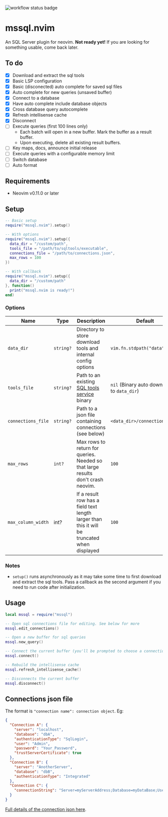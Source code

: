 ![workflow status badge](https://github.com/Kurren123/mssql.nvim/actions/workflows/test.yml/badge.svg)

# mssql.nvim

An SQL Server plugin for neovim. **Not ready yet!** If you are looking for something usable, come back later.

## To do

- [x] Download and extract the sql tools
- [x] Basic LSP configuration
- [x] Basic (disconected) auto complete for saved sql files
- [x] Auto complete for new queries (unsaved buffer)
- [x] Connect to a database
- [x] Have auto complete include database objects
- [x] Cross database query autocomplete
- [x] Refresh intellisense cache
- [x] Disconnect
- [ ] Execute queries (first 100 lines only)
  - Each batch will open in a new buffer. Mark the buffer as a result buffer.
  - Upon executing, delete all existing result buffers.
- [ ] Key maps, docs, announce initial release
- [ ] Execute queries with a configurable memory limit
- [ ] Switch database
- [ ] Auto format

## Requirements

- Neovim v0.11.0 or later

## Setup

```lua
-- Basic setup
require("mssql.nvim").setup()

-- With options
require("mssql.nvim").setup({
  data_dir = "/custom/path",
  tools_file = "/path/to/sqltools/executable",
  connections_file = "/path/to/connections.json",
  max_rows = 100
})

-- With callback
require("mssql.nvim").setup({
  data_dir = "/custom/path"
}, function()
  print("mssql.nvim is ready!")
end)
```

### Options

| Name               | Type      | Description                                                                                           | Default                                      |
| ------------------ | --------- | ----------------------------------------------------------------------------------------------------- | -------------------------------------------- |
| `data_dir`         | `string?` | Directory to store download tools and internal config options                                         | `vim.fn.stdpath("data")`                     |
| `tools_file`       | `string?` | Path to an existing [SQL tools service](https://github.com/microsoft/sqltoolsservice/releases) binary | `nil` (Binary auto downloaded to `data_dir`) |
| `connections_file` | `string?` | Path to a json file containing connections (see below)                                                | `<data_dir>/connections.json`                |
| `max_rows`         | `int?`    | Max rows to return for queries. Needed so that large results don't crash neovim.                      | `100`                                        |
| `max_column_width` | int?      | If a result row has a field text length larger than this it will be truncated when displayed          | `100`                                        |

### Notes

- `setup()` runs asynchronously as it may take some time to first download and extract the sql tools. Pass a callback as the second argument if you need to run code after initialization.

## Usage

```lua
local mssql = require("mssql")

-- Open sql connections file for editing. See below for more
mssql.edit_connections()

-- Open a new buffer for sql queries
mssql.new_query()

-- Connect the current buffer (you'll be prompted to choose a connection)
mssql.connect()

-- Rebuild the intellisense cache
mssql.refresh_intellisense_cache()

-- Disconnects the current buffer
mssql.disconnect()
```

## Connections json file

The format is `"connection name": connection object`. Eg:

```json
{
  "Connection A": {
    "server": "localhost",
    "database": "dbA",
    "authenticationType": "SqlLogin",
    "user": "Admin",
    "password": "Your_Password",
    "trustServerCertificate": true
  },
  "Connection B": {
    "server": "AnotherServer",
    "database": "dbB",
    "authenticationType": "Integrated"
  },
  "Connection C": {
    "connectionString": "Server=myServerAddress;Database=myDataBase;User Id=myUsername;Password=myPassword;"
  }
}
```

[Full details of the connection json here](docs/Connections-Json.md).
